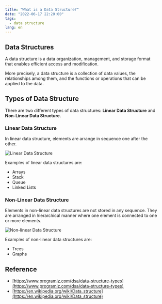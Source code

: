 ```yaml
---
title: "What is a Data Structure?"
date: "2022-06-17 22:20:00"
tags: 
  - data structure
lang: en
---
```


## Data Structures
A data structure is a data organization, management, and storage format that enables efficient access and modification.

More precisely, a data structure is a collection of data values, the relationships among them, and the functions or operations that can be applied to the data.

## Types of Data Structure
There are two different types of data structures: **Linear Data Structure** and **Non-Linear Data Structure**.

### Linear Data Structure
In linear data structure, elements are arrange in sequence one after the other.

![Linear Data Structure](/images/posts/what-is-an-array/zero-indexing.png)


Examples of linear data structures are:
- Arrays
- Stack
- Queue
- Linked Lists

### Non-Linear Data Structure
Elements in non-linear data structures are not stored in any sequence. They are arranged in hierarchical manner where one element is connected to one or more elements.

![Non-linear Data Structure](/images/posts/what-is-data-structure/non-linear-data-structure.png)


Examples of non-linear data structures are:
- Trees
- Graphs

## Reference
- [https://www.programiz.com/dsa/data-structure-types](https://www.programiz.com/dsa/data-structure-types)
- [https://en.wikipedia.org/wiki/Data_structure](https://en.wikipedia.org/wiki/Data_structure)
